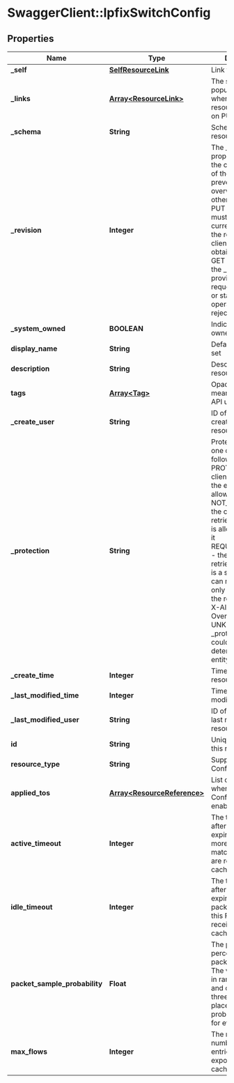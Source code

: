 # SwaggerClient::IpfixSwitchConfig

## Properties
Name | Type | Description | Notes
------------ | ------------- | ------------- | -------------
**_self** | [**SelfResourceLink**](SelfResourceLink.md) | Link to this resource | [optional] 
**_links** | [**Array&lt;ResourceLink&gt;**](ResourceLink.md) | The server will populate this field when returing the resource. Ignored on PUT and POST. | [optional] 
**_schema** | **String** | Schema for this resource | [optional] 
**_revision** | **Integer** | The _revision property describes the current revision of the resource. To prevent clients from overwriting each other&#39;s changes, PUT operations must include the current _revision of the resource, which clients should obtain by issuing a GET operation. If the _revision provided in a PUT request is missing or stale, the operation will be rejected. | [optional] 
**_system_owned** | **BOOLEAN** | Indicates system owned resource | [optional] 
**display_name** | **String** | Defaults to ID if not set | [optional] 
**description** | **String** | Description of this resource | [optional] 
**tags** | [**Array&lt;Tag&gt;**](Tag.md) | Opaque identifiers meaningful to the API user | [optional] 
**_create_user** | **String** | ID of the user who created this resource | [optional] 
**_protection** | **String** | Protection status is one of the following: PROTECTED - the client who retrieved the entity is not allowed             to modify it. NOT_PROTECTED - the client who retrieved the entity is allowed                 to modify it REQUIRE_OVERRIDE - the client who retrieved the entity is a super                    user and can modify it, but only when providing                    the request header X-Allow-Overwrite&#x3D;true. UNKNOWN - the _protection field could not be determined for this           entity.  | [optional] 
**_create_time** | **Integer** | Timestamp of resource creation | [optional] 
**_last_modified_time** | **Integer** | Timestamp of last modification | [optional] 
**_last_modified_user** | **String** | ID of the user who last modified this resource | [optional] 
**id** | **String** | Unique identifier of this resource | [optional] 
**resource_type** | **String** | Supported IPFIX Config Types. | 
**applied_tos** | [**Array&lt;ResourceReference&gt;**](ResourceReference.md) | List of objects where the IPFIX Config will be enabled. | [optional] 
**active_timeout** | **Integer** | The time in seconds after a Flow is expired even if more packets matching this Flow are received by the cache.  | [optional] [default to 300]
**idle_timeout** | **Integer** | The time in seconds after a Flow is expired if no more packets matching this Flow are received by the cache.  | [optional] [default to 300]
**packet_sample_probability** | **Float** | The probability in percentage that a packet is sampled. The value should be  in range (0,100] and can only have three decimal places at most. The probability  is equal for every packet.  | [optional] 
**max_flows** | **Integer** | The maximum number of flow entries in each exporter flow cache.  | [optional] [default to 16384]


